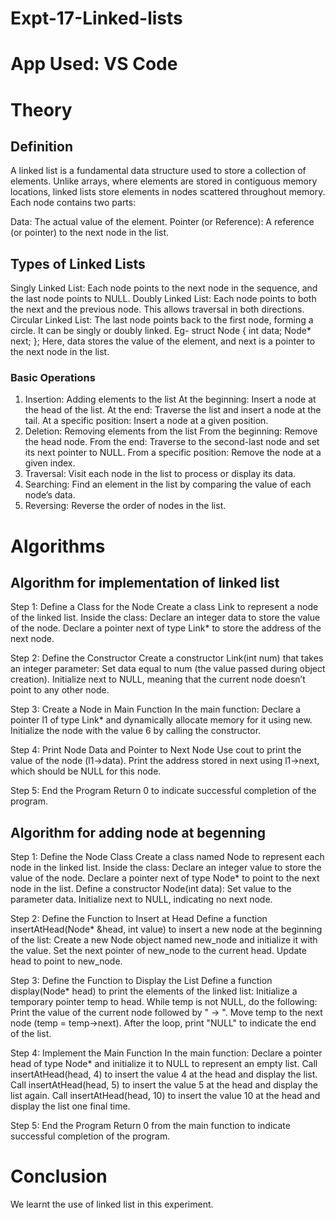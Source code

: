 # Expt-17-Linked-lists
# App Used: VS Code
# Theory
## Definition 
A linked list is a fundamental data structure used to store a collection of elements. Unlike arrays, where elements are stored in contiguous memory locations, linked lists store elements in nodes scattered throughout memory. Each node contains two parts:

Data: The actual value of the element.
Pointer (or Reference): A reference (or pointer) to the next node in the list.

## Types of Linked Lists
Singly Linked List: Each node points to the next node in the sequence, and the last node points to NULL.
Doubly Linked List: Each node points to both the next and the previous node. This allows traversal in both directions.
Circular Linked List: The last node points back to the first node, forming a circle. It can be singly or doubly linked.
Eg-
struct Node {
    int data;
    Node* next;
};
Here, data stores the value of the element, and next is a pointer to the next node in the list.

### Basic Operations
1. Insertion: Adding elements to the list
At the beginning: Insert a node at the head of the list.
At the end: Traverse the list and insert a node at the tail.
At a specific position: Insert a node at a given position.
2. Deletion: Removing elements from the list
From the beginning: Remove the head node.
From the end: Traverse to the second-last node and set its next pointer to NULL.
From a specific position: Remove the node at a given index.
3. Traversal: Visit each node in the list to process or display its data.
4. Searching: Find an element in the list by comparing the value of each node’s data.
5. Reversing: Reverse the order of nodes in the list.

# Algorithms
## Algorithm for implementation of linked list
Step 1: Define a Class for the Node
Create a class Link to represent a node of the linked list.
Inside the class:
Declare an integer data to store the value of the node.
Declare a pointer next of type Link* to store the address of the next node.

Step 2: Define the Constructor
Create a constructor Link(int num) that takes an integer parameter:
Set data equal to num (the value passed during object creation).
Initialize next to NULL, meaning that the current node doesn’t point to any other node.

Step 3: Create a Node in Main Function
In the main function:
Declare a pointer l1 of type Link* and dynamically allocate memory for it using new.
Initialize the node with the value 6 by calling the constructor.

Step 4: Print Node Data and Pointer to Next Node
Use cout to print the value of the node (l1->data).
Print the address stored in next using l1->next, which should be NULL for this node.

Step 5: End the Program
Return 0 to indicate successful completion of the program.

## Algorithm for adding node at begenning
Step 1: Define the Node Class
Create a class named Node to represent each node in the linked list.
Inside the class:
Declare an integer value to store the value of the node.
Declare a pointer next of type Node* to point to the next node in the list.
Define a constructor Node(int data):
Set value to the parameter data.
Initialize next to NULL, indicating no next node.

Step 2: Define the Function to Insert at Head
Define a function insertAtHead(Node* &head, int value) to insert a new node at the beginning of the list:
Create a new Node object named new_node and initialize it with the value.
Set the next pointer of new_node to the current head.
Update head to point to new_node.

Step 3: Define the Function to Display the List
Define a function display(Node* head) to print the elements of the linked list:
Initialize a temporary pointer temp to head.
While temp is not NULL, do the following:
Print the value of the current node followed by " -> ".
Move temp to the next node (temp = temp->next).
After the loop, print "NULL" to indicate the end of the list.

Step 4: Implement the Main Function
In the main function:
Declare a pointer head of type Node* and initialize it to NULL to represent an empty list.
Call insertAtHead(head, 4) to insert the value 4 at the head and display the list.
Call insertAtHead(head, 5) to insert the value 5 at the head and display the list again.
Call insertAtHead(head, 10) to insert the value 10 at the head and display the list one final time.

Step 5: End the Program
Return 0 from the main function to indicate successful completion of the program.

# Conclusion
We learnt the use of linked list in this experiment.

